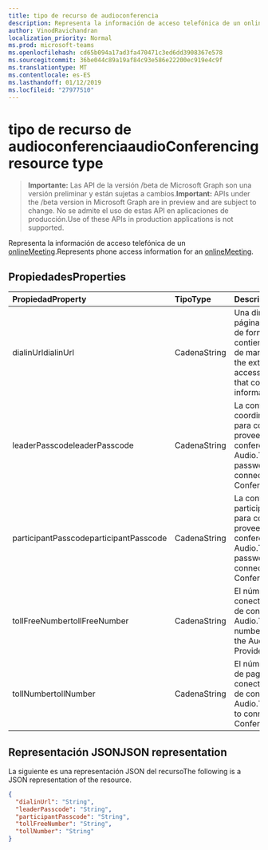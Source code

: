 ```yaml
---
title: tipo de recurso de audioconferencia
description: Representa la información de acceso telefónica de un onlineMeeting.
author: VinodRavichandran
localization_priority: Normal
ms.prod: microsoft-teams
ms.openlocfilehash: cd65b094a17ad3fa470471c3ed6dd3908367e578
ms.sourcegitcommit: 36be044c89a19af84c93e586e22200ec919e4c9f
ms.translationtype: MT
ms.contentlocale: es-ES
ms.lasthandoff: 01/12/2019
ms.locfileid: "27977510"
---
```

# <a name="audioconferencing-resource-type"></a><span data-ttu-id="f6182-103">tipo de recurso de audioconferencia</span><span class="sxs-lookup"><span data-stu-id="f6182-103">audioConferencing resource type</span></span>

> <span data-ttu-id="f6182-104">**Importante:** Las API de la versión /beta de Microsoft Graph son una versión preliminar y están sujetas a cambios.</span><span class="sxs-lookup"><span data-stu-id="f6182-104">**Important:** APIs under the /beta version in Microsoft Graph are in preview and are subject to change.</span></span> <span data-ttu-id="f6182-105">No se admite el uso de estas API en aplicaciones de producción.</span><span class="sxs-lookup"><span data-stu-id="f6182-105">Use of these APIs in production applications is not supported.</span></span>

<span data-ttu-id="f6182-106">Representa la información de acceso telefónica de un [onlineMeeting](onlinemeeting.md).</span><span class="sxs-lookup"><span data-stu-id="f6182-106">Represents phone access information for an [onlineMeeting](onlinemeeting.md).</span></span>

## <a name="properties"></a><span data-ttu-id="f6182-107">Propiedades</span><span class="sxs-lookup"><span data-stu-id="f6182-107">Properties</span></span>

| <span data-ttu-id="f6182-108">Propiedad</span><span class="sxs-lookup"><span data-stu-id="f6182-108">Property</span></span>            | <span data-ttu-id="f6182-109">Tipo</span><span class="sxs-lookup"><span data-stu-id="f6182-109">Type</span></span>    | <span data-ttu-id="f6182-110">Descripción</span><span class="sxs-lookup"><span data-stu-id="f6182-110">Description</span></span>                                                                    |
|:--------------------|:--------|:-------------------------------------------------------------------------------|
| <span data-ttu-id="f6182-111">dialinUrl</span><span class="sxs-lookup"><span data-stu-id="f6182-111">dialinUrl</span></span>           | <span data-ttu-id="f6182-112">Cadena</span><span class="sxs-lookup"><span data-stu-id="f6182-112">String</span></span>  | <span data-ttu-id="f6182-113">Una dirección URL a la página web accesibles de forma externa que contiene la información de marcado.</span><span class="sxs-lookup"><span data-stu-id="f6182-113">A URL to the externally-accessible web page that contains dial-in information.</span></span> |
| <span data-ttu-id="f6182-114">leaderPasscode</span><span class="sxs-lookup"><span data-stu-id="f6182-114">leaderPasscode</span></span>      | <span data-ttu-id="f6182-115">Cadena</span><span class="sxs-lookup"><span data-stu-id="f6182-115">String</span></span>  | <span data-ttu-id="f6182-116">La contraseña de coordinador necesaria para conectarse al proveedor de conferencia de Audio.</span><span class="sxs-lookup"><span data-stu-id="f6182-116">The leader password required to connect to the Audio Conference Provider.</span></span>      |
| <span data-ttu-id="f6182-117">participantPasscode</span><span class="sxs-lookup"><span data-stu-id="f6182-117">participantPasscode</span></span> | <span data-ttu-id="f6182-118">Cadena</span><span class="sxs-lookup"><span data-stu-id="f6182-118">String</span></span>  | <span data-ttu-id="f6182-119">La contraseña de participantes necesaria para conectarse al proveedor de conferencia de Audio.</span><span class="sxs-lookup"><span data-stu-id="f6182-119">The participant password required to connect to the Audio Conference Provider.</span></span> |
| <span data-ttu-id="f6182-120">tollFreeNumber</span><span class="sxs-lookup"><span data-stu-id="f6182-120">tollFreeNumber</span></span>      | <span data-ttu-id="f6182-121">Cadena</span><span class="sxs-lookup"><span data-stu-id="f6182-121">String</span></span>  | <span data-ttu-id="f6182-122">El número gratuito para conectarse al proveedor de conferencia de Audio.</span><span class="sxs-lookup"><span data-stu-id="f6182-122">The toll-free number to connect to the Audio Conference Provider.</span></span>              |
| <span data-ttu-id="f6182-123">tollNumber</span><span class="sxs-lookup"><span data-stu-id="f6182-123">tollNumber</span></span>          | <span data-ttu-id="f6182-124">Cadena</span><span class="sxs-lookup"><span data-stu-id="f6182-124">String</span></span>  | <span data-ttu-id="f6182-125">El número de teléfono de pago para conectarse al proveedor de conferencia de Audio.</span><span class="sxs-lookup"><span data-stu-id="f6182-125">The toll number to connect to the Audio Conference Provider.</span></span>                   |

## <a name="json-representation"></a><span data-ttu-id="f6182-126">Representación JSON</span><span class="sxs-lookup"><span data-stu-id="f6182-126">JSON representation</span></span>

<span data-ttu-id="f6182-127">La siguiente es una representación JSON del recurso</span><span class="sxs-lookup"><span data-stu-id="f6182-127">The following is a JSON representation of the resource.</span></span>

<!-- {
  "blockType": "resource",
  "optionalProperties": [

  ],
  "@odata.type": "microsoft.graph.audioConferencing"
}-->
```json
{
  "dialinUrl": "String",
  "leaderPasscode": "String",
  "participantPasscode": "String",
  "tollFreeNumber": "String",
  "tollNumber": "String"
}
```

<!-- uuid: 8fcb5dbc-d5aa-4681-8e31-b001d5168d79
2015-10-25 14:57:30 UTC -->
<!-- {
  "type": "#page.annotation",
  "description": "audioConferencing resource",
  "keywords": "",
  "section": "documentation",
  "tocPath": ""
}-->
